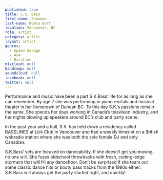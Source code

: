 ```yaml
---
published: true
title: S.K. Bass
first-name: Shannon
last-name: Komra Eert
location: Vancouver, BC
role: artist
category: artist
layout: artist
genres: 
  - Speed Garage
  - 4x4
  - Bassline
mixcloud: null
bandcamp: null
soundcloud: null
facebook: null
twitter: null
---
```

Performance and music have been a part S.K.Bass’ life for as long as she can remember. By age 7 she was performing in piano recitals and musical theater in her hometown of Duncan BC. To this day S.K.’s passions remain the same. She spends her days working in Canada’s television industry, and her nights blowing up speakers around BC’s club and party scene.

In the past year and a half, S.K. has held down a residency called BASSLINES at Lick Club in Vancouver and had a weekly timeslot on a British webradio station where she was both the sole female DJ and only Canadian.

S.K.Bass’ sets are focused on danceability. If she doesn’t get you moving, no one will. She fuses oldschool throwbacks with fresh, cutting-edge stormers that will fill any dancefloor. Don’t be surprised if she tears out some classic dance hits or booty bass tracks from the 1990s either. S.K.Bass will always get the party started right, and quickly!